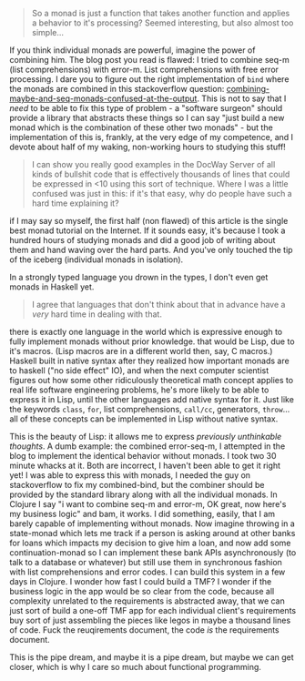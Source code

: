 > So a monad is just a function that takes another function and applies a behavior to it's processing?
> Seemed interesting, but also almost too simple...

If you think individual monads are powerful, imagine the power of combining him. The blog post you read is flawed: I tried to combine seq-m (list comprehensions) with error-m. List comprehensions with free error processing. I dare you to figure out the right implementation of `bind` where the monads are combined in this stackoverflow question: [combining-maybe-and-seq-monads-confused-at-the-output](http://stackoverflow.com/questions/10059163/combining-maybe-and-seq-monads-confused-at-the-output). This is not to say that I *need* to be able to fix this type of problem - a "software surgeon" should provide a library that abstracts these things so I can say "just build a new monad which is the combination of these other two monads" - but the implementation of this is, frankly, at the very edge of my competence, and I devote about half of my waking, non-working hours to studying this stuff!

> I can show you really good examples in the DocWay Server of all kinds of bullshit code that is effectively thousands of lines that could be expressed in <10 using this sort of technique. Where I was a little confused was just in this: if it's that easy, why do people have such a hard time explaining it?

if I may say so myself, the first half (non flawed) of this article is the single best monad tutorial on the Internet. If it sounds easy, it's because I took a hundred hours of studying monads and did a good job of writing about them and hand waving over the hard parts. And you've only touched the tip of the iceberg (individual monads in isolation).

In a strongly typed language you drown in the types, I don't even get monads in Haskell yet.

> I agree that languages that don't think about that in advance have a *very* hard time in dealing with that.

there is exactly one language in the world which is expressive enough to fully implement monads without prior knowledge. that would be Lisp, due to it's macros. (Lisp macros are in a different world then, say, C macros.) Haskell built in native syntax after they realized how important monads are to haskell ("no side effect" IO), and when the next computer scientist figures out how some other ridiculously theoretical math concept applies to real life software engineering problems, he's more likely to be able to express it in Lisp, until the other languages add native syntax for it. Just like the keywords `class`, `for`, list comprehensions, `call/cc`, generators, `throw`... all of these concepts can be implemented in Lisp without native syntax.

This is the beauty of Lisp: it allows me to express *previously unthinkable thoughts*. A dumb example: the combined error-seq-m, I attempted in the blog to implement the identical behavior without monads. I took two 30 minute whacks at it. Both are incorrect, I haven't been able to get it right yet! I was able to express this with monads, I needed the guy on stackoverflow to fix my combined-bind, but the combiner should be provided by the standard library along with all the individual monads. In Clojure I say "i want to combine seq-m and error-m, OK great, now here's my business logic" and bam, it works. I did something, easily, that I am barely capable of implementing without monads. Now imagine throwing in a state-monad which lets me track if a person is asking around at other banks for loans which impacts my decision to give him a loan, and now add some continuation-monad so I can implement these bank APIs asynchronously (to talk to a database or whatever) but still use them in synchronous fashion with list comprehensions and error codes. I can build this system in a few days in Clojure. I wonder how fast I could build a TMF? I wonder if the business logic in the app would be so clear from the code, because all complexity unrelated to the requirements is abstracted away, that we can just sort of build a one-off TMF app for each individual client's requirements buy sort of just assembling the pieces like legos in maybe a thousand lines of code. Fuck the reuqirements document, the code *is* the requirements document.

This is the pipe dream, and maybe it is a pipe dream, but maybe we can get closer, which is why I care so much about functional programming.
